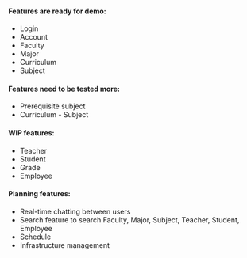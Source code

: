 #### Features are ready for demo:
* Login
* Account
* Faculty
* Major
* Curriculum
* Subject

#### Features need to be tested more:
* Prerequisite subject
* Curriculum - Subject

#### WIP features:
* Teacher
* Student
* Grade
* Employee

#### Planning features:
* Real-time chatting between users
* Search feature to search Faculty, Major, Subject, Teacher, Student, Employee
* Schedule
* Infrastructure management